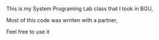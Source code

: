This is my System Programing Lab class that I took in BGU,

Most of this code was wrriten with a partner,

Feel free to use it
